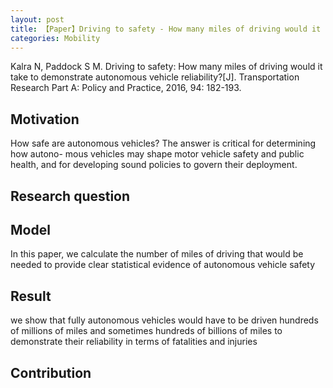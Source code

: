 ```yaml
---
layout: post
title: 【Paper】Driving to safety - How many miles of driving would it take to demonstrate autonomous vehicle reliability?
categories: Mobility
---
```


Kalra N, Paddock S M. Driving to safety: How many miles of driving would it take to demonstrate autonomous vehicle reliability?[J]. Transportation Research Part A: Policy and Practice, 2016, 94: 182-193.

## Motivation

How safe are autonomous vehicles? The answer is critical for determining how autono- mous vehicles may shape motor vehicle safety and public health, and for developing sound policies to govern their deployment.

## Research question


## Model

In this paper, we calculate the number of miles of driving that would be needed to provide clear statistical evidence of autonomous vehicle safety

## Result

we show that fully autonomous vehicles would have to be driven hundreds of millions of miles and sometimes hundreds of billions of miles to demonstrate their reliability in terms of fatalities and injuries

## Contribution